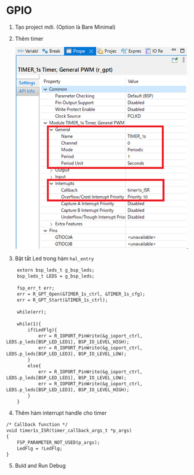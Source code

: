 # GPIO

1. Tạo project mới. (Option là Bare Minimal)
    
2. Thêm timer

    ![This is a alt text.](image/SettingTimer.png "Setting Timer.").
3. Bật tắt Led trong hàm `hal_entry`
```
    extern bsp_leds_t g_bsp_leds;
    bsp_leds_t LEDS = g_bsp_leds;

    fsp_err_t err;
    err = R_GPT_Open(&TIMER_1s_ctrl, &TIMER_1s_cfg);
    err = R_GPT_Start(&TIMER_1s_ctrl);

    while(err);

    while(1){
        if(LedFlg){
            err = R_IOPORT_PinWrite(&g_ioport_ctrl, LEDS.p_leds[BSP_LED_LED1], BSP_IO_LEVEL_HIGH);
            err = R_IOPORT_PinWrite(&g_ioport_ctrl, LEDS.p_leds[BSP_LED_LED3], BSP_IO_LEVEL_LOW);
        }
        else{
            err = R_IOPORT_PinWrite(&g_ioport_ctrl, LEDS.p_leds[BSP_LED_LED1], BSP_IO_LEVEL_LOW);
            err = R_IOPORT_PinWrite(&g_ioport_ctrl, LEDS.p_leds[BSP_LED_LED3], BSP_IO_LEVEL_HIGH);
        }
    }
```
4. Thêm hàm interrupt handle cho timer
```
/* Callback function */
void timer1s_ISR(timer_callback_args_t *p_args)
{
    FSP_PARAMETER_NOT_USED(p_args);
    LedFlg = !LedFlg;
}
```

5. Buld and Run Debug
